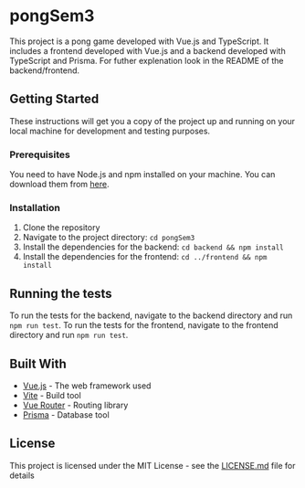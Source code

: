 # pongSem3

This project is a pong game developed with Vue.js and TypeScript. It includes a frontend developed with Vue.js and a backend developed with TypeScript and Prisma. For futher explenation look in the README of the backend/frontend.

## Getting Started

These instructions will get you a copy of the project up and running on your local machine for development and testing purposes.

### Prerequisites

You need to have Node.js and npm installed on your machine. You can download them from [here](https://nodejs.org/en/download/).

### Installation

1. Clone the repository
2. Navigate to the project directory: `cd pongSem3`
3. Install the dependencies for the backend: `cd backend && npm install`
4. Install the dependencies for the frontend: `cd ../frontend && npm install`

## Running the tests

To run the tests for the backend, navigate to the backend directory and run `npm run test`. To run the tests for the frontend, navigate to the frontend directory and run `npm run test`.

## Built With

* [Vue.js](https://vuejs.org/) - The web framework used
* [Vite](https://vitejs.dev/) - Build tool
* [Vue Router](https://router.vuejs.org/) - Routing library
* [Prisma](https://www.prisma.io/) - Database tool

## License

This project is licensed under the MIT License - see the [LICENSE.md](LICENSE.md) file for details